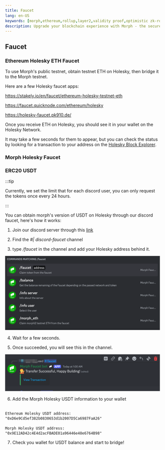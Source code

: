```yaml
---
title: Faucet
lang: en-US
keywords: [morph,ethereum,rollup,layer2,validity proof,optimistic zk-rollup]
description: Upgrade your blockchain experience with Morph - the secure decentralized, cost0efficient, and high-performing optimistic zk-rollup solution. Try it now!
---
```


## Faucet

### Ethereum Holesky ETH Faucet

To use Morph's public testnet, obtain testnet ETH on Holesky, then bridge it to the Morph testnet.

Here are a few Holesky faucet apps:

https://stakely.io/en/faucet/ethereum-holesky-testnet-eth

https://faucet.quicknode.com/ethereum/holesky

https://holesky-faucet.pk910.de/

Once you receive ETH on Holesky, you should see it in your wallet on the Holesky Network. 

It may take a few seconds for them to appear, but you can check the status by looking for a transaction to your address on the [Holesky Block Explorer](https://holesky.etherscan.io/).


### Morph Holesky Faucet

### ERC20 USDT

:::tip

Currently, we set the limit that for each discord user, you can only request the tokens once every 24 hours.

:::

You can obtain morph's version of USDT on Holesky through our discord faucet, here's how it works:

1. Join our discord server through this [link](https://discord.com/invite/L2Morph)

2. Find the *#| discord-faucet* channel

3. type */faucet* in the channel and add your Holesky address behind it.

![command](../../assets/docs/quick-start/faucet/faucet_c.png)

4. Wait for a few seconds.

5. Once succeeded, you will see this in the channel.

![success](../../assets/docs/quick-start/faucet/success.png)

6.  Add the Morph Holesky USDT information to your wallet

~~~

Ethereum Holesky USDT address: "0xD6e9Cd5ef382b0830653d1b2007D5Ca6987FaA26"

Morph Holesky USDT address: "0x9E12AD42c4E4d2acFBADE01a96446e48e6764B98"

~~~

7. Check you wallet for USDT balance and start to bridge!

<!--

### Morph Holesky ETH

You can obtain the Morph Holesky ETH in our discord too for development purposes.

Using the */morph_eth* command and type your address will grant you 0.01 Morph Holesky ETH.

Once succeed, you will see the following message:

![success](../../assets/docs/quick-start/faucet/faucet_eth.png)

-->
